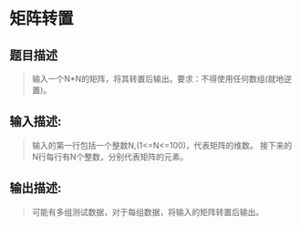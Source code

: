 # 矩阵转置
## 题目描述
>输入一个N*N的矩阵，将其转置后输出。要求：不得使用任何数组(就地逆置)。

## 输入描述:
>输入的第一行包括一个整数N,(1<=N<=100)，代表矩阵的维数。
接下来的N行每行有N个整数，分别代表矩阵的元素。
## 输出描述:
>可能有多组测试数据，对于每组数据，将输入的矩阵转置后输出。
